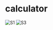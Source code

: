 # calculator
 

![S1](https://user-images.githubusercontent.com/78861911/126933141-dff162e0-4ed0-4733-9e9c-eb6d3ee419a9.jpg)
![S3](https://user-images.githubusercontent.com/78861911/126933215-10adc616-d597-42d9-97c2-0eead4c31e3d.jpg)
